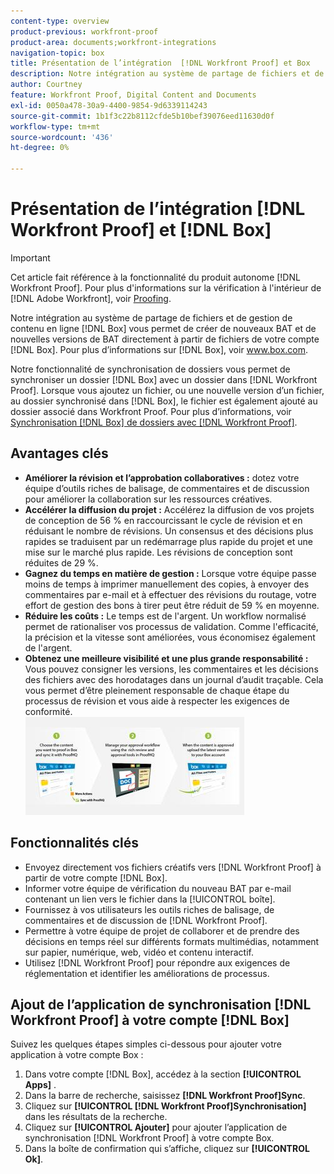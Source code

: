 ```yaml
---
content-type: overview
product-previous: workfront-proof
product-area: documents;workfront-integrations
navigation-topic: box
title: Présentation de l’intégration  [!DNL Workfront Proof] et Box
description: Notre intégration au système de partage de fichiers et de gestion de contenu en ligne Box vous permet de créer de nouveaux BAT et de nouvelles versions de BAT directement à partir de fichiers de votre compte Box. Pour plus d’informations sur Box, voir www.box.com.
author: Courtney
feature: Workfront Proof, Digital Content and Documents
exl-id: 0050a478-30a9-4400-9854-9d6339114243
source-git-commit: 1b1f3c22b8112cfde5b10bef39076eed11630d0f
workflow-type: tm+mt
source-wordcount: '436'
ht-degree: 0%

---
```


# Présentation de l’intégration [!DNL Workfront Proof] et [!DNL Box]

>[!IMPORTANT]
>
>Cet article fait référence à la fonctionnalité du produit autonome [!DNL Workfront Proof]. Pour plus d&#39;informations sur la vérification à l&#39;intérieur de [!DNL Adobe Workfront], voir [Proofing](../../../review-and-approve-work/proofing/proofing.md).

Notre intégration au système de partage de fichiers et de gestion de contenu en ligne [!DNL Box] vous permet de créer de nouveaux BAT et de nouvelles versions de BAT directement à partir de fichiers de votre compte [!DNL Box]. Pour plus d’informations sur [!DNL Box], voir www.box.com.

Notre fonctionnalité de synchronisation de dossiers vous permet de synchroniser un dossier [!DNL Box] avec un dossier dans [!DNL Workfront Proof]. Lorsque vous ajoutez un fichier, ou une nouvelle version d’un fichier, au dossier synchronisé dans [!DNL Box], le fichier est également ajouté au dossier associé dans Workfront Proof. Pour plus d’informations, voir [Synchronisation [!DNL Box] de dossiers avec [!DNL Workfront Proof]](../../../workfront-proof/wp-integrations/box/sycn-box-folder.md).

## Avantages clés

* **Améliorer la révision et l’approbation collaboratives :** dotez votre équipe d’outils riches de balisage, de commentaires et de discussion pour améliorer la collaboration sur les ressources créatives.
* **Accélérer la diffusion du projet :** Accélérez la diffusion de vos projets de conception de 56 % en raccourcissant le cycle de révision et en réduisant le nombre de révisions. Un consensus et des décisions plus rapides se traduisent par un redémarrage plus rapide du projet et une mise sur le marché plus rapide. Les révisions de conception sont réduites de 29 %.
* **Gagnez du temps en matière de gestion :** Lorsque votre équipe passe moins de temps à imprimer manuellement des copies, à envoyer des commentaires par e-mail et à effectuer des révisions du routage, votre effort de gestion des bons à tirer peut être réduit de 59 % en moyenne.
* **Réduire les coûts :** Le temps est de l&#39;argent. Un workflow normalisé permet de rationaliser vos processus de validation. Comme l&#39;efficacité, la précision et la vitesse sont améliorées, vous économisez également de l&#39;argent.
* **Obtenez une meilleure visibilité et une plus grande responsabilité :** Vous pouvez consigner les versions, les commentaires et les décisions des fichiers avec des horodatages dans un journal d’audit traçable. Cela vous permet d’être pleinement responsable de chaque étape du processus de révision et vous aide à respecter les exigences de conformité.\
   ![Box_and_ProofHQ_integration.jpg](assets/box-and-proofhq-integration-350x157.jpg)

## Fonctionnalités clés

* Envoyez directement vos fichiers créatifs vers [!DNL Workfront Proof] à partir de votre compte [!DNL Box].
* Informer votre équipe de vérification du nouveau BAT par e-mail contenant un lien vers le fichier dans la [!UICONTROL boîte].
* Fournissez à vos utilisateurs les outils riches de balisage, de commentaires et de discussion de [!DNL Workfront Proof].
* Permettre à votre équipe de projet de collaborer et de prendre des décisions en temps réel sur différents formats multimédias, notamment sur papier, numérique, web, vidéo et contenu interactif.
* Utilisez [!DNL Workfront Proof] pour répondre aux exigences de réglementation et identifier les améliorations de processus.

## Ajout de l’application de synchronisation [!DNL Workfront Proof] à votre compte [!DNL Box]

Suivez les quelques étapes simples ci-dessous pour ajouter votre application à votre compte Box :

1. Dans votre compte [!DNL Box], accédez à la section **[!UICONTROL Apps]** .
1. Dans la barre de recherche, saisissez **[!DNL Workfront Proof]Sync**.
1. Cliquez sur **[!UICONTROL [!DNL Workfront Proof]Synchronisation]** dans les résultats de la recherche.
1. Cliquez sur **[!UICONTROL Ajouter]** pour ajouter l’application de synchronisation [!DNL Workfront Proof] à votre compte Box.
1. Dans la boîte de confirmation qui s’affiche, cliquez sur **[!UICONTROL Ok]**.


